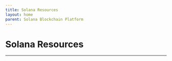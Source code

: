 ```yaml
---
title: Solana Resources
layout: home
parent: Solana Blockchain Platform
---
```


# Solana Resources
---